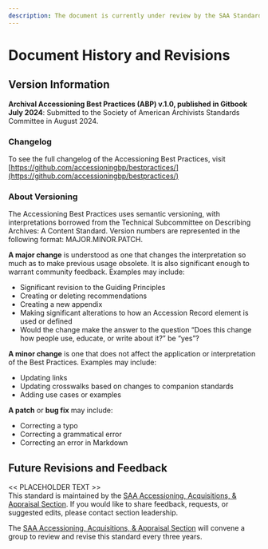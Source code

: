 ```yaml
---
description: The document is currently under review by the SAA Standards Committee.
---
```


# Document History and Revisions

## Version Information

**Archival Accessioning Best Practices (ABP) v.1.0, published in Gitbook July 2024**: Submitted to the Society of American Archivists Standards Committee in August 2024.

### Changelog

To see the full changelog of the Accessioning Best Practices, visit [https://github.com/accessioningbp/bestpractices/](https://github.com/accessioningbp/bestpractices/)

### About Versioning

The Accessioning Best Practices uses semantic versioning, with interpretations borrowed from the Technical Subcommittee on Describing Archives: A Content Standard. Version numbers are represented in the following format: MAJOR.MINOR.PATCH.

**A major change** is understood as one that changes the interpretation so much as to make previous usage obsolete. It is also significant enough to warrant community feedback. Examples may include:

* Significant revision to the Guiding Principles
* Creating or deleting recommendations
* Creating a new appendix
* Making significant alterations to how an Accession Record element is used or defined
* Would the change make the answer to the question “Does this change how people use, educate, or write about it?” be “yes”?

**A minor change** is one that does not affect the application or interpretation of the Best Practices. Examples may include:

* Updating links
* Updating crosswalks based on changes to companion standards
* Adding use cases or examples

**A patch** or **bug fix** may include:

* Correcting a typo
* Correcting a grammatical error
* Correcting an error in Markdown

## Future Revisions and Feedback

<< PLACEHOLDER TEXT >>\
This standard is maintained by the [SAA Accessioning, Acquisitions, & Appraisal Section](https://www2.archivists.org/groups/accessioning-acquisitions-appraisal-section). If you would like to share feedback, requests, or suggested edits, please contact section leadership.

The [SAA Accessioning, Acquisitions, & Appraisal Section](https://www2.archivists.org/groups/accessioning-acquisitions-appraisal-section) will convene a group to review and revise this standard every three years.
